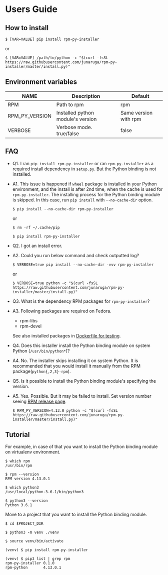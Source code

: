 # Users Guide

## How to install

```
$ [VAR=VALUE] pip install rpm-py-installer
```
or

```
$ [VAR=VALUE] /path/to/python -c "$(curl -fsSL https://raw.githubusercontent.com/junaruga/rpm-py-installer/master/install.py)"
```

## Environment variables

| NAME | Description | Default |
| ---- | ----------- | ------- |
| RPM | Path to rpm | rpm |
| RPM_PY_VERSION | Installed python module's version | Same version with rpm |
| VERBOSE | Verbose mode. true/false | false |


## FAQ

- Q1. I ran `pip install rpm-py-installer` or ran `rpm-py-installer` as a required install dependency in `setup.py`. But the Python binding is not installed.
- A1. This issue is happened if `wheel` package is installed in your Python environment, and the install is after 2nd time, when the cache is used for `rpm-py-installer`. The installing process for the Python binding module is skipped. In this case, run `pip install` with `--no-cache-dir` option.

  ```
  $ pip install --no-cache-dir rpm-py-installer
  ```

  or

  ```
  $ rm -rf ~/.cache/pip

  $ pip install rpm-py-installer
  ```

- Q2. I got an install error.
- A2. Could you run below command and check outputted log?

  ```
  $ VERBOSE=true pip install --no-cache-dir -vvv rpm-py-installer
  ```

  or

  ```
  $ VERBOSE=true python -c "$(curl -fsSL https://raw.githubusercontent.com/junaruga/rpm-py-installer/master/install.py)"
  ```

- Q3. What is the dependency RPM packages for `rpm-py-installer`?
- A3. Following packages are required on Fedora.
  - rpm-libs
  - rpm-devel

  See also installed packages in [Dockerfile for testing](../.travis/Dockerfile).


- Q4. Does this installer install the Python binding module on system Python (`/usr/bin/python*`)?
- A4. No. The installer skips installing it on system Python.
  It is recommended that you would install it manually from the RPM package(`python{,2,3}-rpm`).


- Q5. Is it possible to install the Python binding module's specifying the version.
- A5. Yes. Possible. But it may be failed to install. Set version number seeing [RPM release page](https://github.com/rpm-software-management/rpm/releases).

  ```
  $ RPM_PY_VERSION=4.13.0 python -c "$(curl -fsSL https://raw.githubusercontent.com/junaruga/rpm-py-installer/master/install.py)"
  ```

## Tutorial

For example, in case of that you want to install the Python binding module on virtualenv environment.

```
$ which rpm
/usr/bin/rpm

$ rpm --version
RPM version 4.13.0.1
```

```
$ which python3
/usr/local/python-3.6.1/bin/python3

$ python3 --version
Python 3.6.1
```

Move to a project that you want to install the Python binding module.

```
$ cd $PROJECT_DIR

$ python3 -m venv ./venv

$ source venv/bin/activate
```

```
(venv) $ pip install rpm-py-installer
```

```
(venv) $ pip3 list | grep rpm
rpm-py-installer 0.1.0
rpm-python       4.13.0.1
```
